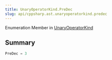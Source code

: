 ```yaml
---
title: UnaryOperatorKind.PreDec
slug: api/cppsharp.ast.unaryoperatorkind.predec
---
```

Enumeration Member in [UnaryOperatorKind](/api/cppsharp/ast/unaryoperatorkind)

## Summary



```csharp
PreDec = 3
```

